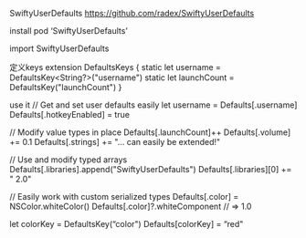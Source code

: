 SwiftyUserDefaults
https://github.com/radex/SwiftyUserDefaults

install
pod ‘SwiftyUserDefaults'

import SwiftyUserDefaults



定义keys
extension DefaultsKeys {
    static let username = DefaultsKey<String?>("username")
    static let launchCount = DefaultsKey<Int>("launchCount")
}


use it
// Get and set user defaults easily
let username = Defaults[.username]
Defaults[.hotkeyEnabled] = true

// Modify value types in place
Defaults[.launchCount]++
Defaults[.volume] += 0.1
Defaults[.strings] += "… can easily be extended!"

// Use and modify typed arrays
Defaults[.libraries].append("SwiftyUserDefaults")
Defaults[.libraries][0] += " 2.0"

// Easily work with custom serialized types
Defaults[.color] = NSColor.whiteColor()
Defaults[.color]?.whiteComponent // => 1.0



let colorKey = DefaultsKey<String>(“color")
Defaults[colorKey] = “red"


